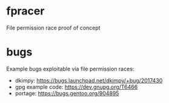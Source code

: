# fpracer
File permission race proof of concept

# bugs

Example bugs exploitable via file permission races:
* dkimpy: https://bugs.launchpad.net/dkimpy/+bug/2017430
* gpg example code: https://dev.gnupg.org/T6466
* portage: https://bugs.gentoo.org/904895
